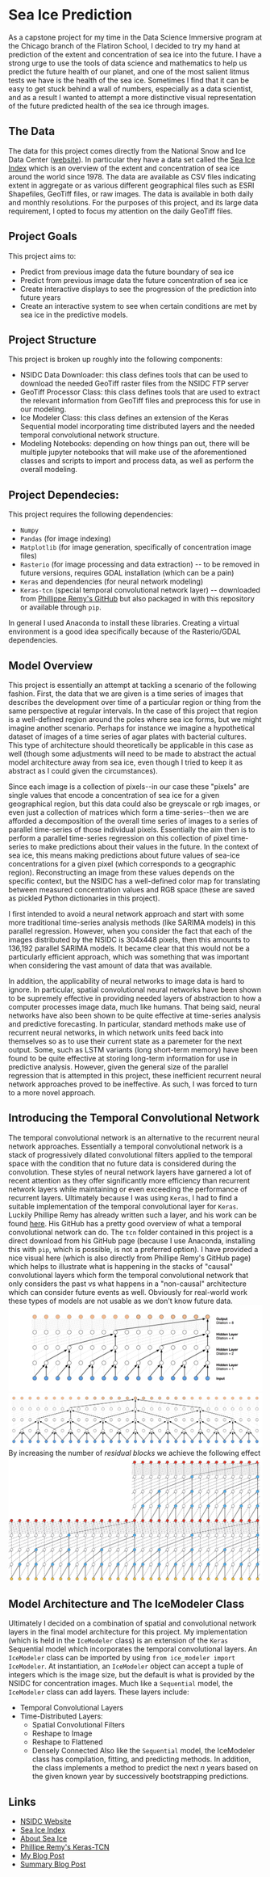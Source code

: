 # Sea Ice Prediction
As a capstone project for my time in the Data Science Immersive program at the Chicago branch of the Flatiron School, I decided to try my hand at prediction of the extent and concentration of sea ice into the future. I have a strong urge to use the tools of data science and mathematics to help us predict the future health of our planet, and one of the most salient litmus tests we have is the health of the sea ice. Sometimes I find that it can be easy to get stuck behind a wall of numbers, especially as a data scientist, and as a result I wanted to attempt a more distinctive visual representation of the future predicted health of the sea ice through images.

## The Data
The data for this project comes directly from the National Snow and Ice Data Center ([website](https://nsidc.org)). In particular they have a data set called the [Sea Ice Index](https://nsidc.org/data/G02135/versions/3) which is an overview of the extent and concentration of sea ice around the world since 1978. The data are available as CSV files indicating extent in aggregate or as various different geographical files such as ESRI Shapefiles, GeoTiff files, or raw images. The data is available in both daily and monthly resolutions. For the purposes of this project, and its large data requirement, I opted to focus my attention on the daily GeoTiff files.

## Project Goals
This project aims to:
- Predict from previous image data the future boundary of sea ice
- Predict from previous image data the future concentration of sea ice
- Create interactive displays to see the progression of the prediction into future years
- Create an interactive system to see when certain conditions are met by sea ice in the predictive models.

## Project Structure
This project is broken up roughly into the following components:
- NSIDC Data Downloader: this class defines tools that can be used to download the needed GeoTiff raster files from the NSIDC FTP server
- GeoTiff Processor Class: this class defines tools that are used to extract the relevant information from GeoTiff files and preprocess this for use in our modeling.
- Ice Modeler Class: this class defines an extension of the Keras Sequential model incorporating time distributed layers and the needed temporal convolutional network structure.
- Modeling Notebooks: depending on how things pan out, there will be multiple jupyter notebooks that will make use of the aforementioned classes and scripts to import and process data, as well as perform the overall modeling.

## Project Dependecies:
This project requires the following dependencies:
- `Numpy`
- `Pandas` (for image indexing)
- `Matplotlib` (for image generation, specifically of concentration image files)
- `Rasterio` (for image processing and data extraction) -- to be removed in future versions, requires GDAL installation (which can be a pain)
- `Keras` and dependencies (for neural network modeling)
- `Keras-tcn` (special temporal convolutional network layer) -- downloaded from [Phillippe Remy's GitHub](https://github.com/philipperemy/keras-tcn) but also packaged in with this repository or available through `pip`.

In general I used Anaconda to install these libraries. Creating a virtual environment is a good idea specifically because of the Rasterio/GDAL dependencies.

## Model Overview
This project is essentially an attempt at tackling a scenario of the following fashion. First, the data that we are given is a time series of images that describes the development over time of a particular region or thing from the same perspective at regular intervals. In the case of this project that region is a well-defined region around the poles where sea ice forms, but we might imagine another scenario. Perhaps for instance we imagine a hypothetical dataset of images of a time series of agar plates with bacterial cultures. This type of architecture should theoretically be applicable in this case as well (though some adjustments will need to be made to abstract the actual model architecture away from sea ice, even though I tried to keep it as abstract as I could given the circumstances).

Since each image is a collection of pixels--in our case these "pixels" are single values that encode a concentration of sea ice for a given geographical region, but this data could also be greyscale or rgb images, or even just a collection of matrices which form a time-series--then we are afforded a decomposition of the overall time series of images to a series of parallel time-series of those individual pixels. Essentially the aim then is to perform a parallel time-series regression on this collection of pixel time-series to make predictions about their values in the future. In the context of sea ice, this means making predictions about future values of sea-ice concentrations for a given pixel (which corresponds to a geographic region). Reconstructing an image from these values depends on the specific context, but the NSIDC has a well-defined color map for translating between measured concentration values and RGB space (these are saved as pickled Python dictionaries in this project). 

I first intended to avoid a neural network approach and start with some more traditional time-series analysis methods (like SARIMA models) in this parallel regression. However, when you consider the fact that each of the images distributed by the NSIDC is 304x448 pixels, then this amounts to 136,192 parallel SARIMA models. It became clear that this would not be a particularly efficient approach, which was something that was important when considering the vast amount of data that was available.

In addition, the applicability of neural networks to image data is hard to ignore. In particular, spatial convolutional neural networks have been shown to be supremely effective in providing needed layers of abstraction to how a computer processes image data, much like humans. That being said, neural networks have also been shown to be quite effective at time-series analysis and predictive forecasting. In particular, standard methods make use of recurrent neural networks, in which network units feed back into themselves so as to use their current state as a paremeter for the next output. Some, such as LSTM variants (long short-term memory) have been found to be quite effective at storing long-term information for use in predictive analysis. However, given the general size of the parallel regression that is attempted in this project, these inefficient recurrent neural network approaches proved to be ineffective. As such, I was forced to turn to a more novel approach.

## Introducing the Temporal Convolutional Network
The temporal convolutional network is an alternative to the recurrent neural network approaches. Essentially a temporal convolutional network is a stack of progressively dilated convolutional filters applied to the temporal space with the condition that no future data is considered during the convolution. These styles of neural network layers have garnered a lot of recent attention as they offer significantly more efficiency than recurrent network layers while maintaining or even exceeding the performance of recurrent layers. Ultimately because I was using `Keras`, I had to find a suitable implementation of the temporal convolutional layer for `Keras`. Luckily Phillipe Remy has already written such a layer, and his work can be found [here](https://github.com/philipperemy/keras-tcn). His GitHub has a pretty good overview of what a temporal convolutional network can do. The `tcn` folder contained in this project is a direct download from his GitHub page (because I use Anaconda, installing this with `pip`, which is possible, is not a preferred option). I have provided a nice visual here (which is also directly from Phillipe Remy's GitHub page) which helps to illustrate what is happening in the stacks of "causal" convolutional layers which form the temporal convolutional network that only considers the past vs what happens in a "non-causal" architecture which can consider future events as well. Obviously for real-world work these types of models are not usable as we don't know future data.
![Causal Convolutional Network](img/dilated_causal.png)
![Non-Causal Convolutional Network](img/dilated_non_causal.png)
By increasing the number of *residual blocks* we achieve the following effect
![Causal Convolutional Network with Additiional Residual Blocks](img/resid_blocks.jpg)

## Model Architecture and The IceModeler Class
Ultimately I decided on a combination of spatial and convolutional network layers in the final model architecture for this project. My implementation (which is held in the `IceModeler` class) is an extension of the `Keras` Sequential model which incorporates the temporal convolutional layers. An `IceModeler` class can be imported by using `from ice_modeler import IceModeler`. At instantiation, an `IceModeler` object can accept a tuple of integers which is the image size, but the default is what is provided by the NSIDC for concentration images. Much like a `Sequential` model, the `IceModeler` class can add layers. These layers include:
- Temporal Convolutional Layers
- Time-Distributed Layers:
    - Spatial Convolutional Filters
    - Reshape to Image
    - Reshape to Flattened
    - Densely Connected
Also like the `Sequential` model, the IceModeler class has compilation, fitting, and predicting methods. In addition, the class implements a method to predict the next *n* years based on the given known year by successively bootstrapping predictions.

## Links
- [NSIDC Website](https://nsidc.org)
- [Sea Ice Index](https://nsidc.org/data/G02135/versions/3)
- [About Sea Ice](https://nsidc.org/cryosphere/seaice/index.html)
- [Phillipe Remy's Keras-TCN](https://github.com/phillipp)
- [My Blog Post](https://baileybjornstad.squarespace.com/blog/at-the-icy-fringe)
- [Summary Blog Post](https://baileybjornstad.squarespace.com/blog/sweetened-condensed-ice)
